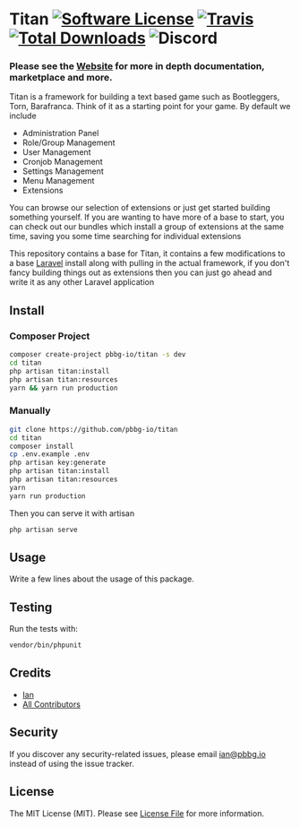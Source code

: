 # Titan [![Software License](https://img.shields.io/badge/license-MIT-brightgreen.svg?style=flat-square)](LICENSE.md) [![Travis](https://img.shields.io/travis/pbbg-io/titan-framework.svg?style=flat-square)]() [![Total Downloads](https://img.shields.io/packagist/dt/pbbg-io/titan-framework.svg?style=flat-square)](https://packagist.org/packages/pbbg-io/titan-framework) ![Discord](https://img.shields.io/discord/646046248931164180)

### Please see the [Website](https://titan.pbbg.io) for more in depth documentation, marketplace and more.

Titan is a framework for building a text based game such as Bootleggers, Torn, Barafranca. Think of it as a starting point for your game. By default we include

- Administration Panel
- Role/Group Management
- User Management
- Cronjob Management
- Settings Management
- Menu Management
- Extensions

You can browse our selection of extensions or just get started building something yourself. If you are wanting to have more of a base to start, you can check out our bundles which install a group of extensions at the same time, saving you some time searching for individual extensions

This repository contains a base for Titan, it contains a few modifications to a base [Laravel](https://laravel.com) install along with pulling in the actual framework, if you don't fancy building things out as extensions then you can just go ahead and write it as any other Laravel application

## Install

### Composer Project

```bash
composer create-project pbbg-io/titan -s dev
cd titan
php artisan titan:install
php artisan titan:resources
yarn && yarn run production
```

### Manually

```bash
git clone https://github.com/pbbg-io/titan
cd titan
composer install
cp .env.example .env
php artisan key:generate
php artisan titan:install
php artisan titan:resources
yarn
yarn run production
```

Then you can serve it with artisan

```bash
php artisan serve
```

## Usage
Write a few lines about the usage of this package.

## Testing
Run the tests with:

``` bash
vendor/bin/phpunit
```

## Credits

- [Ian](https://github.com/1e4)
- [All Contributors](https://github.com/pbbg-io/titan-framework/contributors)

## Security
If you discover any security-related issues, please email ian@pbbg.io instead of using the issue tracker.

## License
The MIT License (MIT). Please see [License File](/LICENSE.md) for more information.

